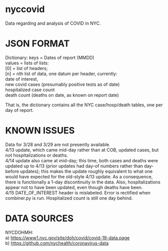 # nyccovid
Data regarding and analysis of COVID in NYC.

# JSON FORMAT
Dictionary:  	keys = Dates of report (MMDD)<br>
		values = lists of lists:<br>
			[0] = list of headers; <br>
			[n] = nth list of data, one datum per header, currently:<br>
				date of interest,<br>
				new covid cases (presumably positive tests as of date)<br>
				hospitalized case count <br>
				death count (deaths on date, as known on report date)<br>

That is, the dictionary contains all the NYC case/hosp/death tables, one per day of report.

# KNOWN ISSUES
Data for 3/28 and 3/29 are not presently available. <br>
4/13 update, which came mid-day rather than at COB, updated cases, but not hospitalizations or deaths.<br>
4/14 update also came at mid-day; this time, both cases and deaths were updated up to 4/13 (prior updates had day-of numbers rather than day-before updates); this makes the update roughly equivalent to what one would have expected for the old-style 4/13 update. As a consequence, there is functionally a 1-day discontinuity in the data. Also, hospitalizations appear not to have been updated, even though deaths have been.<br>
4/15 DATE_OF_INTEREST header is mislabeled. Error is rectified when combiner.py is run. Hospitalized count is still one day behind.

# DATA SOURCES
NYCDOHMH: <br>
	a) https://www1.nyc.gov/site/doh/covid/covid-19-data.page<br>
	b) https://github.com/nychealth/coronavirus-data<br>